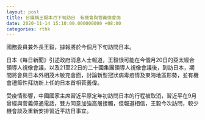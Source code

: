 ```yaml
---
layout: post
title: 日媒稱王毅本月下旬訪日　有機會與菅義偉會面
date: 2020-11-14 15:10:09.000000000 +08:00
categories: rthk
---
```


國務委員兼外長王毅，據報將於今個月下旬訪問日本。

日本《每日新聞》引述政府消息人士報道，王毅很可能在今個月20日的亞太經合領導人視像會議，以及21至22日的二十國集團領導人視像會議後，到訪日本，期間將會與日本外相茂木敏充會面，討論新型冠狀病毒疫情及東海地區形勢，並有機會禮節性拜訪新上任的日本首相菅義偉。

受疫情影響，中國國家主席習近平原定年初訪問日本的行程被取消，習近平在9月曾經與菅義偉通電話，雙方同意加強高層接觸，但報道相信，王毅今次訪問，較少機會談及重新安排習近平訪日事宜。
